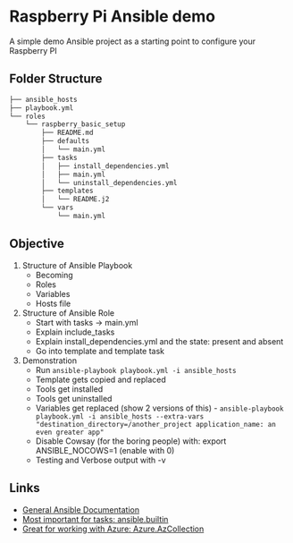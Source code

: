 # Raspberry Pi Ansible demo

A simple demo Ansible project as a starting point to configure your Raspberry PI  

## Folder Structure

```bash
├── ansible_hosts
├── playbook.yml
└── roles
    └── raspberry_basic_setup
        ├── README.md
        ├── defaults
        │   └── main.yml
        ├── tasks
        │   ├── install_dependencies.yml
        │   ├── main.yml
        │   └── uninstall_dependencies.yml
        ├── templates
        │   └── README.j2
        └── vars
            └── main.yml
```

## Objective

1. Structure of Ansible Playbook
    - Becoming
    - Roles
    - Variables
    - Hosts file
1. Structure of Ansible Role
    - Start with tasks -> main.yml
    - Explain include_tasks
    - Explain install_dependencies.yml and the state: present and absent
    - Go into template and template task
1. Demonstration
    - Run `ansible-playbook playbook.yml -i ansible_hosts`
    - Template gets copied and replaced
    - Tools get installed
    - Tools get uninstalled
    - Variables get replaced (show 2 versions of this) - `ansible-playbook playbook.yml -i ansible_hosts --extra-vars "destination_directory=/another_project application_name: an even greater app"`
    - Disable Cowsay (for the boring people) with: export ANSIBLE_NOCOWS=1 (enable with 0)
    - Testing and Verbose output with -v

## Links

- [General Ansible Documentation](https://docs.ansible.com/)
- [Most important for tasks: ansible.builtin](https://docs.ansible.com/ansible/latest/collections/ansible/builtin/index.html)
- [Great for working with Azure: Azure.AzCollection](https://docs.ansible.com/ansible/latest/collections/azure/azcollection/index.html#plugins-in-azure-azcollection)
